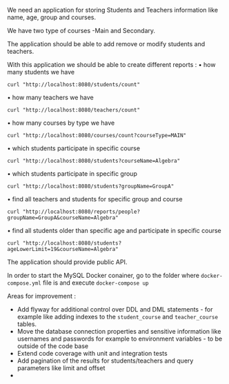 We need an application for storing Students and Teachers information like name, age, group and courses.

We have two type of courses -Main and Secondary.

The application should be able to add remove or modify students and teachers.

With this application we should be able to create different reports :
• how many students we have

```curl "http://localhost:8080/students/count"```

• how many teachers we have

```curl "http://localhost:8080/teachers/count"```

• how many courses by type we have

```curl "http://localhost:8080/courses/count?courseType=MAIN"```

• which students participate in specific course

```curl "http://localhost:8080/students?courseName=Algebra"```

• which students participate in specific group

```curl "http://localhost:8080/students?groupName=GroupA"```

• find all teachers and students for specific group and course

```curl "http://localhost:8080/reports/people?groupName=GroupA&courseName=Algebra"```

• find all students older than specific age and participate in specific course

```curl "http://localhost:8080/students?ageLowerLimit=19&courseName=Algebra"```

The application should provide public API.

In order to start the MySQL Docker conainer, go to the folder where ```docker-compose.yml``` file is and execute ```docker-compose up```

Areas for improvement :
- Add flyway for additional control over DDL and DML statements - for example like adding indexes to the ```student_course``` and ```teacher_course``` tables.
- Move the database connection properties and sensitive information like usernames and passwords for example to environment variables - to be outside of the code base
- Extend code coverage with unit and integration tests
- Add pagination of the results for students/teachers and query parameters like limit and offset
- 